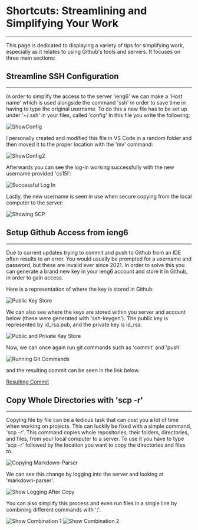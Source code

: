 # **Shortcuts: Streamlining and Simplifying Your Work**
---
This page is dedicated to displaying a variety of tips for simplifying work, especially as it relates to using Github's tools and servers. 
It focuses on three main sections:

## **Streamline SSH Configuration**
---
In order to simplify the access to the server 'ieng6' we can make a 'Host name' which is used alongside the command 'ssh' in order
to save time in having to type the original username. To do this a new file has to be set up under '~/.ssh' in your files, called 'config'
In this file you write the following:

![ShowConfig](https://alainajj.github.io/cse15l-lab-reports/ShowSSH1.png)

I personally created and modified this file in VS Code in a random folder and then moved it to the proper location with the 'mv' command:

![ShowConfig2](https://alainajj.github.io/cse15l-lab-reports/ShowSSH2.png)

Afterwards you can see the log-in working successfully with the new username provided 'cs15l':

![Successful Log In](https://alainajj.github.io/cse15l-lab-reports/ShowLogIn.png)

Lastly, the new username is seen in use when secure copying from the local computer to the server:

![Showing SCP](https://alainajj.github.io/cse15l-lab-reports/ShowSCP.png)

## **Setup Github Access from ieng6**
---
Due to current updates trying to commit and push to Github from an IDE often results to an error. You would usually be prompted for a 
username and password, but these are invalid ever since 2021. In order to solve this you can generate a brand new key in your ieng6
account and store it in Github, in order to gain access.

Here is a representation of where the key is stored in Github:

![Public Key Store](https://alainajj.github.io/cse15l-lab-reports/PublicKeyStore.png)

We can also see where the keys are stored within you server and account below (these were generated with 'ssh-keygen'). The public key 
is represented by id_rsa.pub, and the private key is id_rsa.

![Public and Private Key Store](https://alainajj.github.io/cse15l-lab-reports/PrivAndPubKey.png)

Now, we can once again run git commands such as 'commit' and 'push'

![Running Git Commands](https://alainajj.github.io/cse15l-lab-reports/ShowRunGit.png)

and the resulting commit can be seen in the link below.

[Resulting Commit](https://github.com/AlainaJJ/markdown-parser/commit/cfcb37b8ec23854e1468c3b912cca414b745cda6)

## **Copy Whole Directories with 'scp -r'**
---
Copying file by file can be a tedious task that can cost you a lot of time when working on projects. This can luckily be fixed with a simple
command, 'scp -r'. This command copies whole repositories, their folders, directories, and files, from your local computer to a server. To
use it you have to type 'scp -r' followed by the location you want to copy the directories and files to. 

![Copying Markdown-Parser](https://alainajj.github.io/cse15l-lab-reports/ShowCopyingFolder.png)

We can see this change by logging into the server and looking at 'markdown-parser'.

![Show Logging After Copy](https://alainajj.github.io/cse15l-lab-reports/ShowLogInCopy.png)

You can also simplify this process and even run files in a single line by combining different commands with ';'.

![Show Combination 1](https://alainajj.github.io/cse15l-lab-reports/ShowCom1.png)
![Show Combination 2](https://alainajj.github.io/cse15l-lab-reports/ShowCom2.png)
